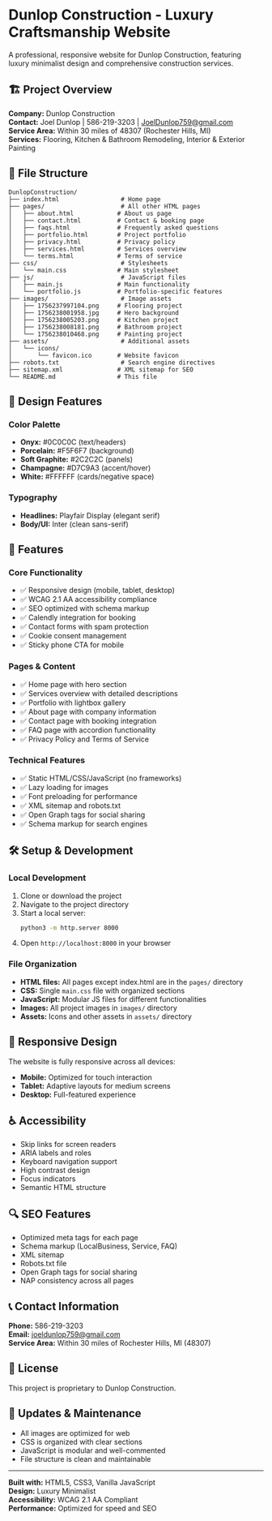 # Dunlop Construction - Luxury Craftsmanship Website

A professional, responsive website for Dunlop Construction, featuring luxury minimalist design and comprehensive construction services.

## 🏗️ Project Overview

**Company:** Dunlop Construction  
**Contact:** Joel Dunlop | 586-219-3203 | JoelDunlop759@gmail.com  
**Service Area:** Within 30 miles of 48307 (Rochester Hills, MI)  
**Services:** Flooring, Kitchen & Bathroom Remodeling, Interior & Exterior Painting

## 📁 File Structure

```
DunlopConstruction/
├── index.html                 # Home page
├── pages/                     # All other HTML pages
│   ├── about.html            # About us page
│   ├── contact.html          # Contact & booking page
│   ├── faqs.html             # Frequently asked questions
│   ├── portfolio.html        # Project portfolio
│   ├── privacy.html          # Privacy policy
│   ├── services.html         # Services overview
│   └── terms.html            # Terms of service
├── css/                       # Stylesheets
│   └── main.css              # Main stylesheet
├── js/                        # JavaScript files
│   ├── main.js               # Main functionality
│   └── portfolio.js          # Portfolio-specific features
├── images/                    # Image assets
│   ├── 1756237997104.png     # Flooring project
│   ├── 1756238001958.jpg     # Hero background
│   ├── 1756238005203.png     # Kitchen project
│   ├── 1756238008181.png     # Bathroom project
│   └── 1756238010468.png     # Painting project
├── assets/                    # Additional assets
│   └── icons/
│       └── favicon.ico       # Website favicon
├── robots.txt                 # Search engine directives
├── sitemap.xml               # XML sitemap for SEO
└── README.md                 # This file
```

## 🎨 Design Features

### Color Palette
- **Onyx:** #0C0C0C (text/headers)
- **Porcelain:** #F5F6F7 (background)
- **Soft Graphite:** #2C2C2C (panels)
- **Champagne:** #D7C9A3 (accent/hover)
- **White:** #FFFFFF (cards/negative space)

### Typography
- **Headlines:** Playfair Display (elegant serif)
- **Body/UI:** Inter (clean sans-serif)

## 🚀 Features

### Core Functionality
- ✅ Responsive design (mobile, tablet, desktop)
- ✅ WCAG 2.1 AA accessibility compliance
- ✅ SEO optimized with schema markup
- ✅ Calendly integration for booking
- ✅ Contact forms with spam protection
- ✅ Cookie consent management
- ✅ Sticky phone CTA for mobile

### Pages & Content
- ✅ Home page with hero section
- ✅ Services overview with detailed descriptions
- ✅ Portfolio with lightbox gallery
- ✅ About page with company information
- ✅ Contact page with booking integration
- ✅ FAQ page with accordion functionality
- ✅ Privacy Policy and Terms of Service

### Technical Features
- ✅ Static HTML/CSS/JavaScript (no frameworks)
- ✅ Lazy loading for images
- ✅ Font preloading for performance
- ✅ XML sitemap and robots.txt
- ✅ Open Graph tags for social sharing
- ✅ Schema markup for search engines

## 🛠️ Setup & Development

### Local Development
1. Clone or download the project
2. Navigate to the project directory
3. Start a local server:
   ```bash
   python3 -m http.server 8000
   ```
4. Open `http://localhost:8000` in your browser

### File Organization
- **HTML files:** All pages except index.html are in the `pages/` directory
- **CSS:** Single `main.css` file with organized sections
- **JavaScript:** Modular JS files for different functionalities
- **Images:** All project images in `images/` directory
- **Assets:** Icons and other assets in `assets/` directory

## 📱 Responsive Design

The website is fully responsive across all devices:
- **Mobile:** Optimized for touch interaction
- **Tablet:** Adaptive layouts for medium screens
- **Desktop:** Full-featured experience

## ♿ Accessibility

- Skip links for screen readers
- ARIA labels and roles
- Keyboard navigation support
- High contrast design
- Focus indicators
- Semantic HTML structure

## 🔍 SEO Features

- Optimized meta tags for each page
- Schema markup (LocalBusiness, Service, FAQ)
- XML sitemap
- Robots.txt file
- Open Graph tags for social sharing
- NAP consistency across all pages

## 📞 Contact Information

**Phone:** 586-219-3203  
**Email:** joeldunlop759@gmail.com  
**Service Area:** Within 30 miles of Rochester Hills, MI (48307)

## 📄 License

This project is proprietary to Dunlop Construction.

## 🔄 Updates & Maintenance

- All images are optimized for web
- CSS is organized with clear sections
- JavaScript is modular and well-commented
- File structure is clean and maintainable

---

**Built with:** HTML5, CSS3, Vanilla JavaScript  
**Design:** Luxury Minimalist  
**Accessibility:** WCAG 2.1 AA Compliant  
**Performance:** Optimized for speed and SEO
